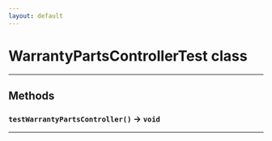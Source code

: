 ```yaml
---
layout: default
---
```

# WarrantyPartsControllerTest class
---
## Methods
### `testWarrantyPartsController()` → `void`
---
